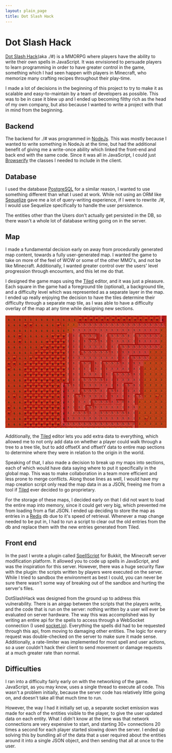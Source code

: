 ```yaml
---
layout: plain_page
title: Dot Slash Hack
---
```

# Dot Slash Hack

[Dot Slash Hack](https://dotslashhack.herokuapp.com)(aka ./#) is a MMORPG where players have the ability to write their own spells in JavaScript. It was envisioned to persuade players to learn programming in order to have greater control in the game, something which I had seen happen with players in Minecraft, who memorize many crafting recipes throughout their play-time.

I made a lot of decisions in the beginning of this project to try to make it as scalable and easy-to-maintain by a team of developers as possible. This was to be in case it blew up and I ended up becoming filthy rich as the head of my own company, but also because I wanted to write a project with that in mind from the beginning.

## Backend

The backend for ./# was programmed in [NodeJs]. This was mostly because I wanted to write something in NodeJs at the time, but had the additional benefit of giving me a write-once ability which linked the front-end and back end with the same code. Since it was all in JavaScript, I could just [Browserify] the classes I needed to include in the client.

## Database

I used the database [PostgreSQL] for a similar reason, I wanted to use something different than what I used at work. While not using an ORM like [Sequelize] gave me a lot of query-writing experience, if I were to rewrite ./#, I would use Sequelize specifically to handle the user persistence.

The entities other than the Users don't actually get persisted in the DB, so there wasn't a whole lot of database writing going on in the server.

## Map

I made a fundamental decision early on away from procedurally generated map content, towards a fully user-generated map. I wanted the game to take on more of the feel of WOW or some of the other MMO's, and not be like Minecraft. Additionally, I wanted greater control over the users' level progression through encounters, and this let me do that.

I designed the game maps using the [Tiled] editor, and it was just a pleasure. Each square in the game had a foreground tile (optional), a background tile, and a difficulty level which was represented as a separate layer in the map. I ended up really enjoying the decision to have the tiles determine their difficulty through a separate map tile, as I was able to have a difficulty overlay of the map at any time while designing new sections.

![Tiled difficulty display](/images/tiled-difficulty.png)

Additionally, the [Tiled] editor lets you add extra data to everything, which allowed me to not only add data on whether a player could walk through a tree to a tree tile, but to add offsetX and offsetY data to entire map sections to determine where they were in relation to the origin in the world.

Speaking of that, I also made a decision to break up my maps into sections, each of which would have data saying where to put it specifically in the global map. This was to make collaboration in a team more efficient and less prone to merge conflicts. Along those lines as well, I would have my map creation script only read the map data in as a JSON, freeing me from a tool if [Tiled] ever decided to go proprietary.

For the storage of these maps, I decided early on that I did not want to load the entire map into memory, since it could get very big, which prevented me from loading from a flat JSON. I ended up deciding to store the map as entries in a [Redis] db due to it's speed of retrieval. Whenever a map change needed to be put in, I had to run a script to clear out the old entries from the db and replace them with the new entries generated from Tiled.

## Front end

In the past I wrote a plugin called [SpellScript] for Bukkit, the Minecraft server modification platform. It allowed you to code up spells in JavaScript, and was the inspiration for this server. However, there was a huge security flaw with the plugin: the scripts written by players were executed on the server. While I tried to sandbox the environment as best I could, you can never be sure there wasn't some way of breaking out of the sandbox and hurting the server's files.

DotSlashHack was designed from the ground up to address this vulnerability. There is an airgap between the scripts that the players write, and the code that is run on the server: nothing written by a user will ever be evaluated on server hardware. The way this was accomplished was by writing an entire api for the spells to access through a WebSocket connection (I used [socket.io]). Everything the spells did had to be requested through this api, from moving to damaging other entities. The logic for every request was double-checked on the server to make sure it made sense. Additionally, a rate-limiter was implemented for most spell and user actions, so a user couldn't hack their client to send movement or damage requests at a much greater rate than normal.

## Difficulties

I ran into a difficulty fairly early on with the networking of the game. JavaScript, as you may know, uses a single thread to execute all code. This wasn't a problem initially, because the server code has relatively little going on, and doesn't take all that much time to run.

However, the way I had it initially set up, a separate socket emission was made for each of the entities visible to the player, to give the user updated data on each entity. What I didn't know at the time was that network connections are very expensive to start, and starting 30+ connections 20 times a second for each player started slowing down the server. I ended up solving this by bundling all of the data that a user required about the entities around it into a single JSON object, and then sending that all at once to the user.

[PostgreSQL]: https://www.postgresql.org/
[Tiled]: http://www.mapeditor.org/
[Sequelize]: http://docs.sequelizejs.com/
[NodeJs]: https://nodejs.org
[Browserify]: http://browserify.org/
[Redis]: http://redis.io/
[SpellScript]: https://github.com/cakenggt/SpellScript
[socket.io]: http://socket.io/

